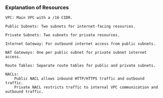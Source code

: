 ### Explanation of Resources

    VPC: Main VPC with a /16 CIDR.

    Public Subnets: Two subnets for internet-facing resources.

    Private Subnets: Two subnets for private resources.

    Internet Gateway: For outbound internet access from public subnets.

    NAT Gateways: One per public subnet for private subnet internet access.

    Route Tables: Separate route tables for public and private subnets.
    
    NACLs:
        Public NACL allows inbound HTTP/HTTPS traffic and outbound traffic.
        Private NACL restricts traffic to internal VPC communication and outbound traffic.